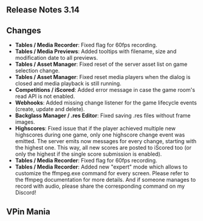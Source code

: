 ## Release Notes 3.14

## Changes

- **Tables / Media Recorder**: Fixed flag for 60fps recording.
- **Tables / Media Previews**: Added tooltips with filename, size and modification date to all previews.
- **Tables / Asset Manager**: Fixed reset of the server asset list on game selection change.
- **Tables / Asset Manager**: Fixed reset media players when the dialog is closed and media playback is still running.
- **Competitions / iScored**: Added error message in case the game room's read API is not enabled.
- **Webhooks**: Added missing change listener for the game lifecycle events (create, update and delete).
- **Backglass Manager / .res Editor**: Fixed saving .res files without frame images.
- **Highscores**: Fixed issue that if the player achieved multiple new highscores during one game, only one highscore change event was emitted. The server emits now messages for every change, starting with the highest one. This way, all new scores are posted to iScored too (or only the highest if the single score submission is enabled). 
- **Tables / Media Recorder**: Fixed flag for 60fps recording.
- **Tables / Media Recorder**: Added new "expert" mode which allows to customize the ffmpeg.exe command for every screen. Please refer to the ffmpeg documentation for more details. And if someone manages to record with audio, please share the corresponding command on my Discord!


## VPin Mania

